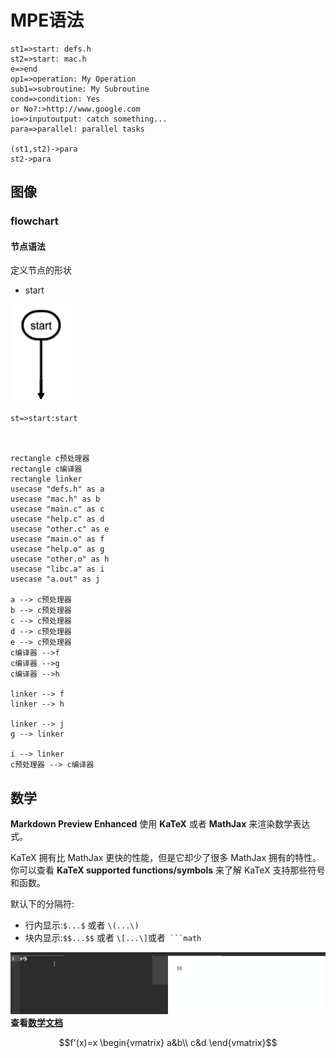 # MPE语法

```flow
st1=>start: defs.h
st2=>start: mac.h
e=>end
op1=>operation: My Operation
sub1=>subroutine: My Subroutine
cond=>condition: Yes
or No?:>http://www.google.com
io=>inputoutput: catch something...
para=>parallel: parallel tasks

(st1,st2)->para
st2->para
```

## 图像

### flowchart

#### 节点语法

定义节点的形状

- start

![start](./images/2022-02-20-14-36-18.png)

```markdown
st=>start:start
```

```puml


rectangle c预处理器
rectangle c编译器
rectangle linker
usecase "defs.h" as a
usecase "mac.h" as b
usecase "main.c" as c
usecase "help.c" as d
usecase "other.c" as e
usecase "main.o" as f
usecase "help.o" as g
usecase "other.o" as h
usecase "libc.a" as i
usecase "a.out" as j

a --> c预处理器
b --> c预处理器
c --> c预处理器
d --> c预处理器
e --> c预处理器
c编译器 -->f 
c编译器 -->g 
c编译器 -->h 

linker --> f
linker --> h

linker --> j
g --> linker

i --> linker
c预处理器 --> c编译器

```

## 数学

**Markdown Preview Enhanced** 使用 **KaTeX** 或者 **MathJax** 来渲染数学表达式。

KaTeX 拥有比 MathJax 更快的性能，但是它却少了很多 MathJax 拥有的特性。你可以查看 **KaTeX supported functions/symbols** 来了解 KaTeX 支持那些符号和函数。

默认下的分隔符:

- 行内显示:`$...$` 或者 `\(...\)`
- 块内显示:`$$...$$` 或者 `\[...\]`或者` ```math` 

![数学](images/数学语法.gif)
**查看[数学文档]**

[数学文档]:https://katex.org/docs/supported.html

```math
f'(x)=x
\begin{vmatrix}
a&b\\
c&d
\end{vmatrix}
```
